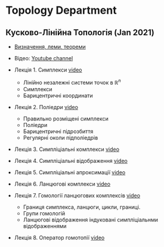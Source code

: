 # Topology Department

## Кусково-Лінійна Топологія (Jan 2021)

- [Визначення, леми, теореми](./courses/pl_topology.html)
- Відео: [Youtube channel](https://www.youtube.com/playlist?list=PLmHyZ3t74Vpx2PlNQnleAqaqVGabXGWfZ)
- Лекція 1. Симплекси [video](https://www.youtube.com/watch?v=hCzaDl4bOkA)
  - Лінійно незалежні системи точок в $\mathbb{R}^n$
  - Симплекси
  - Барицентричні координати
- Лекція 2. Поліедри [video](https://www.youtube.com/watch?v=Plqci0HNgvo)
  - Правильно розміщені симплекси
  - Поліедри
  - Барицентричні підрозбиття
  - Регулярні околи підполіедрів
- Лекція 3. Симпліціальні комплекси [video](https://www.youtube.com/watch?v=jDfSKXvFMUs&list=PLmHyZ3t74Vpx2PlNQnleAqaqVGabXGWfZ&index=4)

- Лекція 4. Симпліціальні відображення [video](https://www.youtube.com/watch?v=k8btvMiktB8)

- Лекція 5. Симпліціальні апроксимації [video](https://www.youtube.com/watch?v=8krrZLCpN4Q)

- Лекція 6. Ланцюгові комплекси [video](https://www.youtube.com/watch?v=ByIWNfjSXtc)

- Лекція 7. Гомології ланцюгових комплексів [video](https://www.youtube.com/watch?v=s4opNQB9h6s)
  - Границя симплекса, ланцюги, цикли, границі.
  - Групи гомологій
  - Ланцюгові відображення індуковані симпліціальнми відображеннями

- Лекція 8. Оператор гомотопії [video](https://youtu.be/UItlSoJODJs) 
